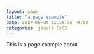 ```yaml
---
layout: page
title: "a page example"
date: 2017-09-09 15:58:59 -0700
categories: jekyll Cat2
---
```


This is a page example about